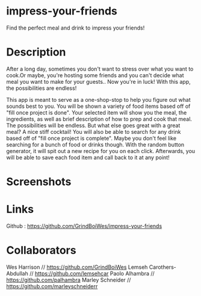 # impress-your-friends
Find the perfect meal and drink to impress your friends!


# Description
After a long day, sometimes you don't want to stress over what you want to cook.Or maybe, you're hosting some friends and you can't decide what meal you want to make for your guests.. Now you're in luck! With this app, the possibilities are endless! 

This app is meant to serve as a one-shop-stop to help you figure out what sounds best to you. You will be shown a variety of food items based off of "fill once project is done". Your selected item will show you the meal, the ingredients, as well as brief description of how to prep and cook that meal. The possibilities will be endless. But what else goes great with a great meal? A nice stiff cocktail! You will also be able to search for any drink based off of "fill once project is complete". Maybe you don't feel like searching for a bunch of food or drinks though. With the random button generator, it will spit out a new recipe for you on each click. Afterwards, you will be able to save each food item and call back to it at any point!
# Screenshots

# Links

Github : https://github.com/GrindBoiWes/impress-your-friends

# Collaborators 

Wes Harrison // https://github.com/GrindBoiWes
Lemseh Carothers-Abdullah // https://github.com/lemsehcar
Paolo Alhambra // https://github.com/palhambra 
Marley Schneider // https://github.com/marleyschneiderr